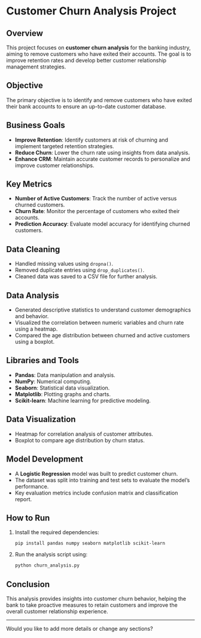 # Customer Churn Analysis Project

## Overview

This project focuses on **customer churn analysis** for the banking industry, aiming to remove customers who have exited their accounts. The goal is to improve retention rates and develop better customer relationship management strategies.

## Objective
The primary objective is to identify and remove customers who have exited their bank accounts to ensure an up-to-date customer database.

## Business Goals
- **Improve Retention**: Identify customers at risk of churning and implement targeted retention strategies.
- **Reduce Churn**: Lower the churn rate using insights from data analysis.
- **Enhance CRM**: Maintain accurate customer records to personalize and improve customer relationships.

## Key Metrics
- **Number of Active Customers**: Track the number of active versus churned customers.
- **Churn Rate**: Monitor the percentage of customers who exited their accounts.
- **Prediction Accuracy**: Evaluate model accuracy for identifying churned customers.

## Data Cleaning
- Handled missing values using `dropna()`.
- Removed duplicate entries using `drop_duplicates()`.
- Cleaned data was saved to a CSV file for further analysis.

## Data Analysis
- Generated descriptive statistics to understand customer demographics and behavior.
- Visualized the correlation between numeric variables and churn rate using a heatmap.
- Compared the age distribution between churned and active customers using a boxplot.

## Libraries and Tools
- **Pandas**: Data manipulation and analysis.
- **NumPy**: Numerical computing.
- **Seaborn**: Statistical data visualization.
- **Matplotlib**: Plotting graphs and charts.
- **Scikit-learn**: Machine learning for predictive modeling.

## Data Visualization
- Heatmap for correlation analysis of customer attributes.
- Boxplot to compare age distribution by churn status.

## Model Development
- A **Logistic Regression** model was built to predict customer churn.
- The dataset was split into training and test sets to evaluate the model’s performance.
- Key evaluation metrics include confusion matrix and classification report.

## How to Run
1. Install the required dependencies:
    ```
    pip install pandas numpy seaborn matplotlib scikit-learn
    ```
2. Run the analysis script using:
    ```python
    python churn_analysis.py
    ```

## Conclusion
This analysis provides insights into customer churn behavior, helping the bank to take proactive measures to retain customers and improve the overall customer relationship experience.

---

Would you like to add more details or change any sections?